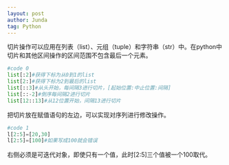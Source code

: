 ```yaml
---
layout: post
author: Junda
tag: Python
---
```


切片操作可以应用在列表（list）、元组（tuple）和字符串（str）中。在python中切片和其他区间操作的区间范围不包含最后一个元素。

```python
#code 0
list[:2]#获得下标为从0到1的list
list[2:]#获得下标为2到最后的list
list[::3]#从头开始，每间隔3进行切片，[起始位置:中止位置:间隔]
list[::-2]#倒序每间隔2进行切片
list[12::13]#从12位置开始，间隔13进行切片
```

把切片放在赋值语句的左边，可以实现对序列进行修改操作。

```python
#code 1
l[2:5]=[20,30]
l[2:5]=[100]#如果写成100就会错误

```

右侧必须是可迭代对象，即使只有一个值，此时[2:5]三个值被一个100取代。